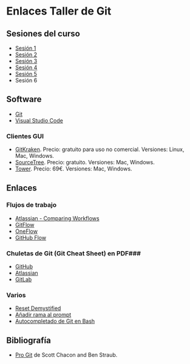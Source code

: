 # Enlaces Taller de Git

## Sesiones del curso ##

- [Sesión 1](https://domingogallardo.github.io/curso-git/sesion01/index.html)
- [Sesión 2](https://domingogallardo.github.io/curso-git/sesion02/index.html)
- [Sesión 3](https://domingogallardo.github.io/curso-git/sesion03/index.html)
- [Sesión 4](https://domingogallardo.github.io/curso-git/sesion04/index.html)
- [Sesión 5](https://domingogallardo.github.io/curso-git/sesion05/index.html)
- Sesión 6

## Software ##

- [Git](https://git-scm.com/downloads)
- [Visual Studio Code](https://code.visualstudio.com)

### Clientes GUI ###

- [GitKraken](https://www.gitkraken.com/). Precio: gratuito para uso
  no comercial. Versiones: Linux, Mac,
  Windows.
- [SourceTree](https://www.sourcetreeapp.com/). Precio: gratuito. Versiones: Mac,
  Windows.
- [Tower](https://www.git-tower.com/). Precio: 69€. Versiones: Mac, Windows.

## Enlaces ##

### Flujos de trabajo ###

- [Atlassian - Comparing Workflows](https://www.atlassian.com/git/tutorials/comparing-workflows)
- [GitFlow](http://nvie.com/posts/a-successful-git-branching-model/)
- [OneFlow](http://endoflineblog.com/oneflow-a-git-branching-model-and-workflow)
- [GitHub Flow](http://scottchacon.com/2011/08/31/github-flow.html)

### Chuletas de Git (Git Cheat Sheet) en PDF###

- [GitHub](https://education.github.com/git-cheat-sheet-education.pdf)
- [Atlassian](https://www.atlassian.com/dam/jcr:8132028b-024f-4b6b-953e-e68fcce0c5fa/atlassian-git-cheatsheet.pdf)
- [GitLab](https://gitlab.com/gitlab-com/marketing/raw/master/design/print/git-cheatsheet/print-pdf/git-cheatsheet.pdf)
  
### Varios ###
 
- [Reset Demystified](https://git-scm.com/blog)
- [Añadir rama al prompt](https://coderwall.com/p/fasnya/add-git-branch-name-to-bash-prompt)
- [Autocompletado de Git en Bash](https://github.com/bobthecow/git-flow-completion/wiki/Install-Bash-git-completion)

## Bibliografía ##

- [Pro Git](https://git-scm.com/book/en/v2) de Scott Chacon and Ben Straub.

